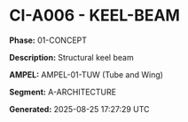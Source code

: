 # CI-A006 - KEEL-BEAM

**Phase:** 01-CONCEPT

**Description:** Structural keel beam

**AMPEL:** AMPEL-01-TUW (Tube and Wing)

**Segment:** A-ARCHITECTURE

**Generated:** 2025-08-25 17:27:29 UTC
